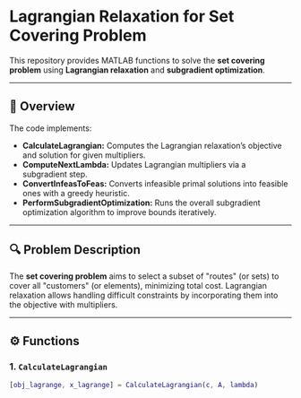 # Lagrangian Relaxation for Set Covering Problem

This repository provides MATLAB functions to solve the **set covering problem** using **Lagrangian relaxation** and **subgradient optimization**.

---

## 📖 Overview

The code implements:

- **CalculateLagrangian:** Computes the Lagrangian relaxation’s objective and solution for given multipliers.
- **ComputeNextLambda:** Updates Lagrangian multipliers via a subgradient step.
- **ConvertInfeasToFeas:** Converts infeasible primal solutions into feasible ones with a greedy heuristic.
- **PerformSubgradientOptimization:** Runs the overall subgradient optimization algorithm to improve bounds iteratively.

---

## 🔍 Problem Description

The **set covering problem** aims to select a subset of "routes" (or sets) to cover all "customers" (or elements), minimizing total cost. Lagrangian relaxation allows handling difficult constraints by incorporating them into the objective with multipliers.

---

## ⚙️ Functions

### 1. `CalculateLagrangian`

```matlab
[obj_lagrange, x_lagrange] = CalculateLagrangian(c, A, lambda)

